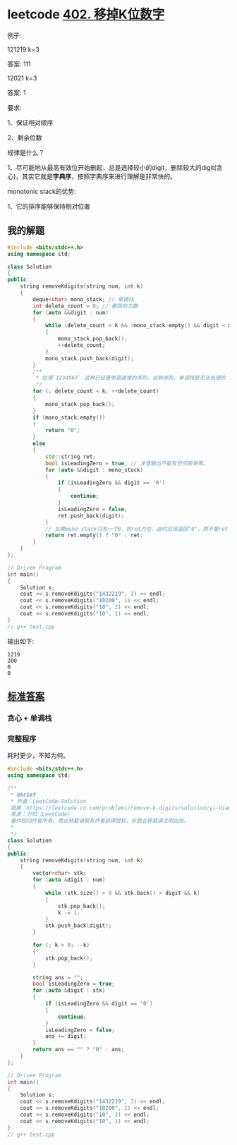 # leetcode [402. 移掉K位数字](https://leetcode-cn.com/problems/remove-k-digits/)



例子:

121219 k=3

答案: 111



12021 k=3

答案: 1



要求: 

1、保证相对顺序

2、剩余位数



规律是什么？

1、尽可能地从最高有效位开始删起，总是选择较小的digit，删除较大的digit(贪心)，其实它就是**字典序**，按照字典序来进行理解是非常快的。

monotonic stack的优势:

1、它的排序能够保持相对位置



## 我的解题

```C++
#include <bits/stdc++.h>
using namespace std;

class Solution
{
public:
	string removeKdigits(string num, int k)
	{
		deque<char> mono_stack; // 单调栈
		int delete_count = 0; // 删除的次数
		for (auto &&digit : num)
		{
			while (delete_count < k && !mono_stack.empty() && digit < mono_stack.back())
			{
				mono_stack.pop_back();
				++delete_count;
			}
			mono_stack.push_back(digit);
		}
		/**
		 * 处理`1234567` 这种已经是单调递增的序列，这种序列，单调栈是无法处理的
		 */
		for (; delete_count < k; ++delete_count)
		{
			mono_stack.pop_back();
		}
		if (mono_stack.empty())
		{
			return "0";
		}
		else
		{
			std::string ret;
			bool isLeadingZero = true; // 注意输出不能有任何前导零。
			for (auto &&digit : mono_stack)
			{
				if (isLeadingZero && digit == '0')
				{
					continue;
				}
				isLeadingZero = false;
				ret.push_back(digit);
			}
			// 如果mono_stack只有一个0，则ret为空，此时应该返回"0"，而不是ret
			return ret.empty() ? "0" : ret;
		}
	}
};

// Driven Program
int main()
{
	Solution s;
	cout << s.removeKdigits("1432219", 3) << endl;
	cout << s.removeKdigits("10200", 1) << endl;
	cout << s.removeKdigits("10", 2) << endl;
	cout << s.removeKdigits("10", 1) << endl;
}
// g++ test.cpp

```



输出如下:

```
1219
200
0
0
```





## [标准答案](https://leetcode-cn.com/problems/remove-k-digits/solution/yi-diao-kwei-shu-zi-by-leetcode-solution/)

### 贪心 + 单调栈



### 完整程序

耗时更少，不知为何。

```C++
#include <bits/stdc++.h>
using namespace std;

/**
 * @brief
 * 作者：LeetCode-Solution
 链接：https://leetcode-cn.com/problems/remove-k-digits/solution/yi-diao-kwei-shu-zi-by-leetcode-solution/
 来源：力扣（LeetCode）
 著作权归作者所有。商业转载请联系作者获得授权，非商业转载请注明出处。
 *
 */
class Solution
{
public:
	string removeKdigits(string num, int k)
	{
		vector<char> stk;
		for (auto &digit : num)
		{
			while (stk.size() > 0 && stk.back() > digit && k)
			{
				stk.pop_back();
				k -= 1;
			}
			stk.push_back(digit);
		}

		for (; k > 0; --k)
		{
			stk.pop_back();
		}

		string ans = "";
		bool isLeadingZero = true;
		for (auto &digit : stk)
		{
			if (isLeadingZero && digit == '0')
			{
				continue;
			}
			isLeadingZero = false;
			ans += digit;
		}
		return ans == "" ? "0" : ans;
	}
};

// Driven Program
int main()
{
	Solution s;
	cout << s.removeKdigits("1432219", 3) << endl;
	cout << s.removeKdigits("10200", 1) << endl;
	cout << s.removeKdigits("10", 2) << endl;
	cout << s.removeKdigits("10", 1) << endl;
}
// g++ test.cpp

```

